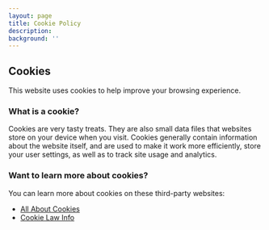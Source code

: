 ```yaml
---
layout: page
title: Cookie Policy
description: 
background: ''
---
```


## Cookies

This website uses cookies to help improve your browsing experience.

### What is a cookie?

Cookies are very tasty treats. They are also small data files that websites store on your device when you visit. Cookies generally contain information about the website itself, and are used to make it work more efficiently, store your user settings, as well as to track site usage and analytics.

### Want to learn more about cookies?

You can learn more about cookies on these third-party websites:
* [All About Cookies](https://www.allaboutcookies.org/)
* [Cookie Law Info](https://www.cookielawinfo.com/internet-cookies/)
